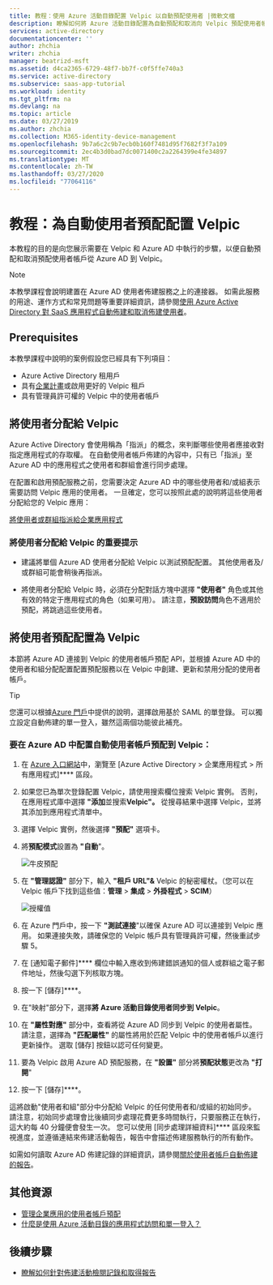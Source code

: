 ```yaml
---
title: 教程：使用 Azure 活動目錄配置 Velpic 以自動預配使用者 |微軟文檔
description: 瞭解如何將 Azure 活動目錄配置為自動預配和取消向 Velpic 預配使用者帳戶。
services: active-directory
documentationcenter: ''
author: zhchia
writer: zhchia
manager: beatrizd-msft
ms.assetid: d4ca2365-6729-48f7-bb7f-c0f5ffe740a3
ms.service: active-directory
ms.subservice: saas-app-tutorial
ms.workload: identity
ms.tgt_pltfrm: na
ms.devlang: na
ms.topic: article
ms.date: 03/27/2019
ms.author: zhchia
ms.collection: M365-identity-device-management
ms.openlocfilehash: 9b7a6c2c9b7ecb0b160f7481d95f7682f3f7a109
ms.sourcegitcommit: 2ec4b3d0bad7dc0071400c2a2264399e4fe34897
ms.translationtype: MT
ms.contentlocale: zh-TW
ms.lasthandoff: 03/27/2020
ms.locfileid: "77064116"
---
```

# <a name="tutorial-configuring-velpic-for-automatic-user-provisioning"></a>教程：為自動使用者預配配置 Velpic

本教程的目的是向您展示需要在 Velpic 和 Azure AD 中執行的步驟，以便自動預配和取消預配使用者帳戶從 Azure AD 到 Velpic。

> [!NOTE]
> 本教學課程會說明建置在 Azure AD 使用者佈建服務之上的連接器。 如需此服務的用途、運作方式和常見問題等重要詳細資訊，請參閱[使用 Azure Active Directory 對 SaaS 應用程式自動佈建和取消佈建使用者](../app-provisioning/user-provisioning.md)。

## <a name="prerequisites"></a>Prerequisites

本教學課程中說明的案例假設您已經具有下列項目：

* Azure Active Directory 租用戶
* 具有[企業計畫](https://www.velpic.com/pricing.html)或啟用更好的 Velpic 租戶
* 具有管理員許可權的 Velpic 中的使用者帳戶

## <a name="assigning-users-to-velpic"></a>將使用者分配給 Velpic

Azure Active Directory 會使用稱為「指派」的概念，來判斷哪些使用者應接收對指定應用程式的存取權。 在自動使用者帳戶佈建的內容中，只有已「指派」至 Azure AD 中的應用程式之使用者和群組會進行同步處理。 

在配置和啟用預配服務之前，您需要決定 Azure AD 中的哪些使用者和/或組表示需要訪問 Velpic 應用的使用者。 一旦確定，您可以按照此處的說明將這些使用者分配給您的 Velpic 應用：

[將使用者或群組指派給企業應用程式](../manage-apps/assign-user-or-group-access-portal.md)

### <a name="important-tips-for-assigning-users-to-velpic"></a>將使用者分配給 Velpic 的重要提示

* 建議將單個 Azure AD 使用者分配給 Velpic 以測試預配配置。 其他使用者及/或群組可能會稍後再指派。

* 將使用者分配給 Velpic 時，必須在分配對話方塊中選擇 **"使用者"** 角色或其他有效的特定于應用程式的角色（如果可用）。 請注意，**預設訪問**角色不適用於預配，將跳過這些使用者。

## <a name="configuring-user-provisioning-to-velpic"></a>將使用者預配配置為 Velpic

本節將 Azure AD 連接到 Velpic 的使用者帳戶預配 API，並根據 Azure AD 中的使用者和組分配配置配置預配服務以在 Velpic 中創建、更新和禁用分配的使用者帳戶。

> [!TIP]
> 您還可以根據[Azure 門戶](https://portal.azure.com)中提供的說明，選擇啟用基於 SAML 的單登錄。 可以獨立設定自動佈建的單一登入，雖然這兩個功能彼此補充。

### <a name="to-configure-automatic-user-account-provisioning-to-velpic-in-azure-ad"></a>要在 Azure AD 中配置自動使用者帳戶預配到 Velpic：

1. 在 [Azure 入口網站](https://portal.azure.com)中，瀏覽至 [Azure Active Directory > 企業應用程式 > 所有應用程式]**** 區段。

2. 如果您已為單次登錄配置 Velpic，請使用搜索欄位搜索 Velpic 實例。 否則，在應用程式庫中選擇 **"添加**並搜索**Velpic"。** 從搜尋結果中選擇 Velpic，並將其添加到應用程式清單中。

3. 選擇 Velpic 實例，然後選擇 **"預配"** 選項卡。

4. 將**預配模式**設置為 **"自動**"。

    ![牛皮預配](./media/velpic-provisioning-tutorial/Velpic1.png)

5. 在 **"管理認證"** 部分下，輸入 **"租戶 URL"&** Velpic 的秘密權杖。（您可以在 Velpic 帳戶下找到這些值：**管理** > **集成** > **外掛程式** > **SCIM**）

    ![授權值](./media/velpic-provisioning-tutorial/Velpic2.png)

6. 在 Azure 門戶中，按一下 **"測試連接**"以確保 Azure AD 可以連接到 Velpic 應用。 如果連接失敗，請確保您的 Velpic 帳戶具有管理員許可權，然後重試步驟 5。

7. 在 [通知電子郵件]**** 欄位中輸入應收到佈建錯誤通知的個人或群組之電子郵件地址，然後勾選下列核取方塊。

8. 按一下 [儲存]****。

9. 在"映射"部分下，選擇**將 Azure 活動目錄使用者同步到 Velpic**。

10. 在 **"屬性對應"** 部分中，查看將從 Azure AD 同步到 Velpic 的使用者屬性。 請注意，選擇為 **"匹配屬性"** 的屬性將用於匹配 Velpic 中的使用者帳戶以進行更新操作。 選取 [儲存] 按鈕以認可任何變更。

11. 要為 Velpic 啟用 Azure AD 預配服務，在 **"設置"** 部分將**預配狀態**更改為 **"打開**"

12. 按一下 [儲存]****。

這將啟動"使用者和組"部分中分配給 Velpic 的任何使用者和/或組的初始同步。 請注意，初始同步處理會比後續同步處理花費更多時間執行，只要服務正在執行，這大約每 40 分鐘便會發生一次。 您可以使用 [同步處理詳細資料]**** 區段來監視進度，並遵循連結來佈建活動報告，報告中會描述佈建服務執行的所有動作。

如需如何讀取 Azure AD 佈建記錄的詳細資訊，請參閱[關於使用者帳戶自動佈建的報告](../app-provisioning/check-status-user-account-provisioning.md)。

## <a name="additional-resources"></a>其他資源

* [管理企業應用的使用者帳戶預配](../app-provisioning/configure-automatic-user-provisioning-portal.md)
* [什麼是使用 Azure 活動目錄的應用程式訪問和單一登入？](../manage-apps/what-is-single-sign-on.md)

## <a name="next-steps"></a>後續步驟

* [瞭解如何針對佈建活動檢閱記錄和取得報告](../app-provisioning/check-status-user-account-provisioning.md)